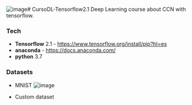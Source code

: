 ![image](https://github.com/user-attachments/assets/8de37c1c-6ea2-484e-ae94-4b2ce0b9d959)# CursoDL-Tensorflow2.1
Deep Learning course about CCN with tensorflow.

### Tech
- **Tensorflow** 2.1 - https://www.tensorflow.org/install/pip?hl=es
- **anaconda** - https://docs.anaconda.com/
- **python** 3.7

### Datasets
- MNIST ![image](https://github.com/user-attachments/assets/738c79e5-6142-4141-a07a-345e9b046996)

- Custom dataset
